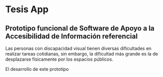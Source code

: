Tesis App
=========

## Prototipo funcional de Software de Apoyo a la Accesibilidad de Información referencial

Las personas con discapacidad visual tienen diversas dificultades en realizar tareas cotidianas, sin embargo, la dificultad más grande es la de desplazarse físicamente por los espacios públicos.

El desarrollo de este prototipo

